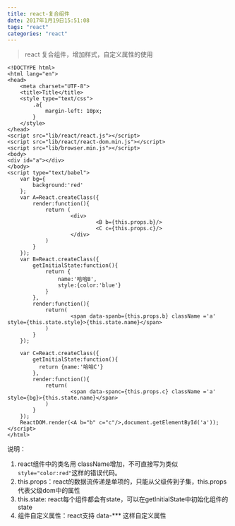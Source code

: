```yaml
---
title: react-复合组件
date: 2017年1月19日15:51:08
tags: "react"
categories: "react"
---
```


> react 复合组件，增加样式，自定义属性的使用
```
<!DOCTYPE html>
<html lang="en">
<head>
    <meta charset="UTF-8">
    <title>Title</title>
    <style type="text/css">
        .a{
            margin-left: 10px;
        }
    </style>
</head>
<script src="lib/react/react.js"></script>
<script src="lib/react/react-dom.min.js"></script>
<script src="lib/browser.min.js"></script>
<body>
<div id="a"></div>
</body>
<script type="text/babel">
    var bg={
        background:'red'
    };
    var A=React.createClass({
        render:function(){
            return (
                    <div>
                            <B b={this.props.b}/>
                            <C c={this.props.c}/>
                    </div>
            )
        }
    });
    var B=React.createClass({
        getInitialState:function(){
            return {
                name:'哈哈B',
                style:{color:'blue'}
            }
        },
        render:function(){
            return(
                    <span data-spanb={this.props.b} className ='a' style={this.state.style}>{this.state.name}</span>
            )
        }
    });

    var C=React.createClass({
        getInitialState:function(){
          return {name:'哈哈C'}
        },
        render:function(){
            return(
                    <span data-spanc={this.props.c} className ='a' style={bg}>{this.state.name}</span>
            )
        }
    });
    ReactDOM.render(<A b="b" c="c"/>,document.getElementById('a'));
</script>
</html>
```

说明：

1. react组件中的类名用 className增加，不可直接写为类似 ``style="color:red"``这样的错误代码。 
2. this.props：react的数据流传递是单项的，只能从父级传到子集，this.props代表父级dom中的属性
3. this.state: react每个组件都会有state，可以在getInitialState中初始化组件的state
4. 组件自定义属性：react支持 data-*** 这样自定义属性